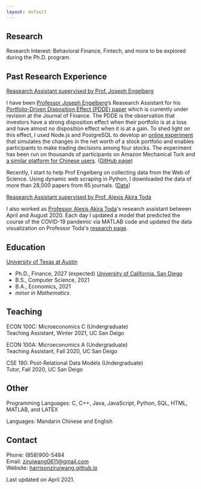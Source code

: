 ```yaml
---
layout: default
---
```

## Research

Research Interest: Behavioral Finance, Fintech, and more to be explored during the Ph.D. program.

## Past Research Experience

<ins>Reasearch Assistant supervised by Prof. Joseph Engelberg</ins>

I have been <a href="https://rady.ucsd.edu/faculty/directory/engelberg/pub/portfolios/index.htm" target="_blank">Professor Joseph Engelberg</a>’s Reasearch Assistant for his <a href="https://rady.ucsd.edu/faculty/directory/engelberg/pub/portfolios/PDDE.pdf" target="_blank">Portfolio-Driven Disposition Effect (PDDE) paper</a> which is currently under revision at the Journal of Finance. The PDDE is the observation that investors have a strong disposition effect when their portfolio is at a loss and have almost no disposition effect when it is at a gain. To shed light on this effect, I used Node.js and PostgreSQL to develop an <a href="https://gamestocktrading.herokuapp.com/" target="_blank">online experiment</a> that simulates the changes in the net worth of a stock portfolio and enables participants to make trading decisions among four stocks. The experiment has been run on thousands of participants on Amazon Mechanical Turk and <a href="https://stocktradinggame-chinese.herokuapp.com/" target="_blank">a similar platform for Chinese users</a>. (<a href="https://github.com/HarrisonZiruiWang/stocktradinggame" target="_blank">GitHub page</a>)

Recently, I start to help Prof Engelberg on collecting data from the Web of Science. Using dynamic web scraping in Python, I downloaded the data of more than 28,000 papers from 65 journals. (<a href="https://drive.google.com/drive/folders/1Osw5JYMwvkv1bYBbtImAW9E6M0ebmUJy" target="_blank">Data</a>)

<ins>Reasearch Assistant supervised by Prof. Alexis Akira Toda</ins>

I also worked as <a href="https://sites.google.com/site/aatoda111/home" target="_blank">Professor Alexis Akira Toda</a>'s research assistant between April and
August 2020. Each day I updated a model that predicted the course of the COVID-19 pandemic via MATLAB code and updated the data visualization on Professor Toda's <a href="https://sites.google.com/site/aatoda111/misc/covid19" target="_blank">research page</a>.

## Education

<ins>University of Texas at Austin<ins>
  - Ph.D., Finance, 2027 (expected)
<ins>University of California, San Diego<ins>
  - B.S., Computer Science, 2021
  - B.A., Economics, 2021
  - _minor in Mathematics_

## Teaching

ECON 100C: Microeconomics C (Undergraduate)  
Teaching Assistant, Winter 2021, UC San Deigo

ECON 100A: Microeconomics A (Undergraduate)  
Teaching Assistant, Fall 2020, UC San Deigo

CSE 190: Post-Relational Data Models (Undergraduate)  
Tutor, Fall 2020, UC San Deigo

<!-- ## Projects -->

## Other 

Programming Languages: C, C++, Java, JavaScript, Python, SQL, HTML, MATLAB, and LATEX

Languages: Mandarin Chinese and English

## Contact

Phone: (858)900-5484  
Email: [ziruiwang0611@gmail.com](mailto:ziruiwang0611@gmail.com)  
Website: [harrisonziruiwang.github.io](https://harrisonziruiwang.github.io/)



Last updated on April 2021.


<!-- Text can be **bold**, _italic_, or ~~strikethrough~~.

[Link to another page](./another-page.html).

There should be whitespace between paragraphs.

There should be whitespace between paragraphs. We recommend including a README, or a file with information about your project.

# Header 1

This is a normal paragraph following a header. GitHub is a code hosting platform for version control and collaboration. It lets you and others work together on projects from anywhere.

## Header 2

> This is a blockquote following a header.
>
> When something is important enough, you do it even if the odds are not in your favor.

### Header 3

```js
// Javascript code with syntax highlighting.
var fun = function lang(l) {
  dateformat.i18n = require('./lang/' + l)
  return true;
}
```

```ruby
# Ruby code with syntax highlighting
GitHubPages::Dependencies.gems.each do |gem, version|
  s.add_dependency(gem, "= #{version}")
end
```

#### Header 4

*   This is an unordered list following a header.
*   This is an unordered list following a header.
*   This is an unordered list following a header.

##### Header 5

1.  This is an ordered list following a header.
2.  This is an ordered list following a header.
3.  This is an ordered list following a header.

###### Header 6

| head1        | head two          | three |
|:-------------|:------------------|:------|
| ok           | good swedish fish | nice  |
| out of stock | good and plenty   | nice  |
| ok           | good `oreos`      | hmm   |
| ok           | good `zoute` drop | yumm  |

### There's a horizontal rule below this.

* * *

### Here is an unordered list:

*   Item foo
*   Item bar
*   Item baz
*   Item zip

### And an ordered list:

1.  Item one
1.  Item two
1.  Item three
1.  Item four

### And a nested list:

- level 1 item
  - level 2 item
  - level 2 item
    - level 3 item
    - level 3 item
- level 1 item
  - level 2 item
  - level 2 item
  - level 2 item
- level 1 item
  - level 2 item
  - level 2 item
- level 1 item

### Small image

![Octocat](https://github.githubassets.com/images/icons/emoji/octocat.png)

### Large image

![Branching](https://guides.github.com/activities/hello-world/branching.png)


### Definition lists can be used with HTML syntax.

<dl>
<dt>Name</dt>
<dd>Godzilla</dd>
<dt>Born</dt>
<dd>1952</dd>
<dt>Birthplace</dt>
<dd>Japan</dd>
<dt>Color</dt>
<dd>Green</dd>
</dl>

```
Long, single-line code blocks should not wrap. They should horizontally scroll if they are too long. This line should be long enough to demonstrate this.
```

```
The final element.
``` -->
